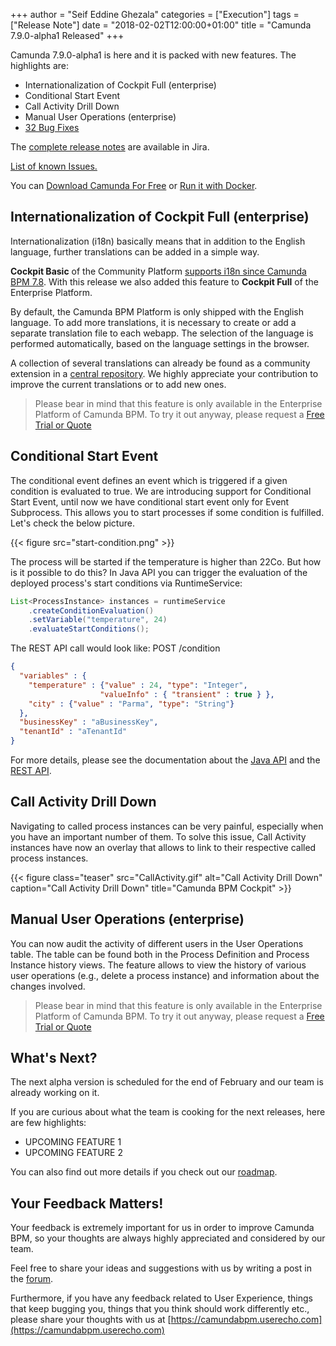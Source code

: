 +++
author = "Seif Eddine Ghezala"
categories = ["Execution"]
tags = ["Release Note"]
date = "2018-02-02T12:00:00+01:00"
title = "Camunda 7.9.0-alpha1 Released"
+++

Camunda 7.9.0-alpha1 is here and it is packed with new features. The highlights are:

* Internationalization of Cockpit Full (enterprise)
* Conditional Start Event
* Call Activity Drill Down
* Manual User Operations (enterprise)
* [32 Bug Fixes](https://app.camunda.com/jira/issues/?jql=issuetype%20%3D%20%22Bug%20Report%22%20AND%20fixVersion%20%3D%207.7.0-alpha1)

The [complete release notes](https://app.camunda.com/jira/secure/ReleaseNote.jspa?projectId=10230&version=14609) are available in Jira.

[List of known Issues.](https://app.camunda.com/jira/issues/?jql=affectedVersion%20%3D%207.7.0-alpha1)

You can [Download Camunda For Free](https://camunda.org/download/)
or [Run it with Docker](https://hub.docker.com/r/camunda/camunda-bpm-platform/).

<!--more-->

## Internationalization of Cockpit Full (enterprise)
Internationalization (i18n) basically means that in addition to the English language, further translations can be added in a simple way.

**Cockpit Basic** of the Community Platform 
[supports i18n since Camunda BPM 7.8](http://blog.camunda.org/post/2017/10/camunda-bpm-780-alpha5-released/#internationalization-i18n-for-cockpit-admin).
With this release we also added this feature to **Cockpit Full** of the Enterprise Platform.

By default, the Camunda BPM Platform is only shipped with the English language. 
To add more translations, it is necessary to create or add a separate translation file to each webapp.
The selection of the language is performed automatically, based on the language settings in the browser.

A collection of several translations can already be found as a community extension in a 
[central repository](https://github.com/camunda/camunda-webapp-translations).
We highly appreciate your contribution to improve the current translations or to add new ones.

> Please bear in mind that this feature is only available in the Enterprise Platform of Camunda BPM.
> To try it out anyway, please request a [Free Trial or Quote](https://camunda.com/enterprise/)

## Conditional Start Event
The conditional event defines an event which is triggered if a given condition is evaluated to true. We are introducing support for Conditional Start Event, until now we have conditional start event only for Event Subprocess.
This allows you to start processes if some condition is fulfilled. Let's check the below picture.

{{< figure src="start-condition.png" >}}

The process will be started if the temperature is higher than 22Co. But how is it possible to do this?
In Java API you can trigger the evaluation of the deployed process's start conditions via RuntimeService:
```java
List<ProcessInstance> instances = runtimeService
    .createConditionEvaluation()
    .setVariable("temperature", 24)
    .evaluateStartConditions();
```
The REST API call would look like:
POST /condition
```json
{
  "variables" : {
    "temperature" : {"value" : 24, "type": "Integer",
                    "valueInfo" : { "transient" : true } },
    "city" : {"value" : "Parma", "type": "String"}
  },
  "businessKey" : "aBusinessKey",
  "tenantId" : "aTenantId"
}
```
For more details, please see the documentation about the [Java API](https://docs.camunda.org/manual/latest/reference/bpmn20/events/conditional-events/#conditional-start-event) and the
[REST API](http://docs.camunda.org/manual/latest/reference/rest/condition/post-condition/).

## Call Activity Drill Down
Navigating to called process instances can be very painful, especially when you have an important number of them. To solve this issue, Call Activity
instances have now an overlay that allows to link to their respective called process instances.

{{< figure class="teaser" src="CallActivity.gif" alt="Call Activity Drill Down" caption="Call Activity Drill Down" title="Camunda BPM Cockpit" >}}


## Manual User Operations (enterprise)
You can now audit the activity of different users in the User Operations table. The table can be found both in the Process Definition and Process Instance history views. The feature allows to view the history of various user operations (e.g., delete a process instance) and information about the changes involved.


> Please bear in mind that this feature is only available in the Enterprise Platform of Camunda BPM.
> To try it out anyway, please request a [Free Trial or Quote](https://camunda.com/enterprise/)


## What's Next?
The next alpha version is scheduled for the end of February and our team is already working on it.

If you are curious about what the team is cooking for the next releases, here are few highlights:

* UPCOMING FEATURE 1
* UPCOMING FEATURE 2

You can also find out more details if you check out our [roadmap](https://camunda.org/roadmap).

## Your Feedback Matters!
Your feedback is extremely important for us in order to improve Camunda BPM, so your thoughts are always highly appreciated and considered by our team.

Feel free to share your ideas and suggestions with us by writing a post in the [forum](https://forum.camunda.org/).

Furthermore, if you have any feedback related to User Experience, things that keep bugging you, things that you think should work differently etc., please share your thoughts with us at [https://camundabpm.userecho.com](https://camundabpm.userecho.com)
